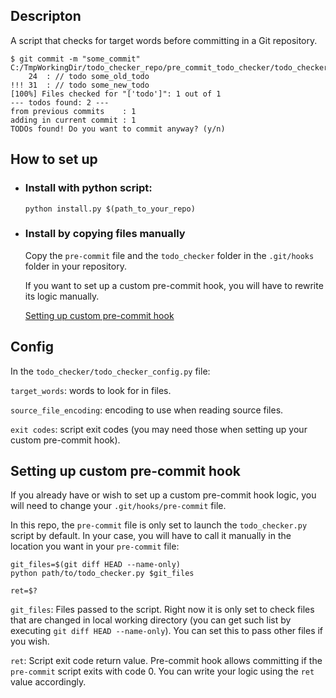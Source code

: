 ## Descripton

A script that checks for target words before committing in a Git repository.

```
$ git commit -m "some_commit"
C:/TmpWorkingDir/todo_checker_repo/pre_commit_todo_checker/todo_checker/src/file.cpp
    24  : // todo some_old_todo
!!! 31  : // todo some_new_todo
[100%] Files checked for "['todo']": 1 out of 1
--- todos found: 2 ---
from previous commits    : 1
adding in current commit : 1
TODOs found! Do you want to commit anyway? (y/n) 
```

## How to set up

* ### Install with python script:

    `python install.py $(path_to_your_repo)`

* ### Install by copying files manually

    Copy the `pre-commit` file and the `todo_checker` folder in the `.git/hooks` folder in your repository.

    If you want to set up a custom pre-commit hook, you will have to rewrite its logic manually.

    [Setting up custom pre-commit hook](https://github.com/eschubarov/pre_commit_todo_checker/blob/main/README.md#setting-up-custom-pre-commit-hook)

## Config

In the `todo_checker/todo_checker_config.py` file:

`target_words`: words to look for in files.

`source_file_encoding`: encoding to use when reading source files.

`exit codes`: script exit codes (you may need those when setting up your custom pre-commit hook).

## Setting up custom pre-commit hook

If you already have or wish to set up a custom pre-commit hook logic, you will need to change your `.git/hooks/pre-commit` file.

In this repo, the `pre-commit` file is only set to launch the `todo_checker.py` script by default. In your case, you will have to call it manually in the location you want in your `pre-commit` file:
```
git_files=$(git diff HEAD --name-only)
python path/to/todo_checker.py $git_files

ret=$?
```

`git_files`: Files passed to the script. Right now it is only set to check files that are changed in local working directory (you can get such list by executing `git diff HEAD --name-only`). You can set this to pass other files if you wish.

`ret`: Script exit code return value. Pre-commit hook allows committing if the `pre-commit` script exits with code 0. You can write your logic using the `ret` value accordingly.
